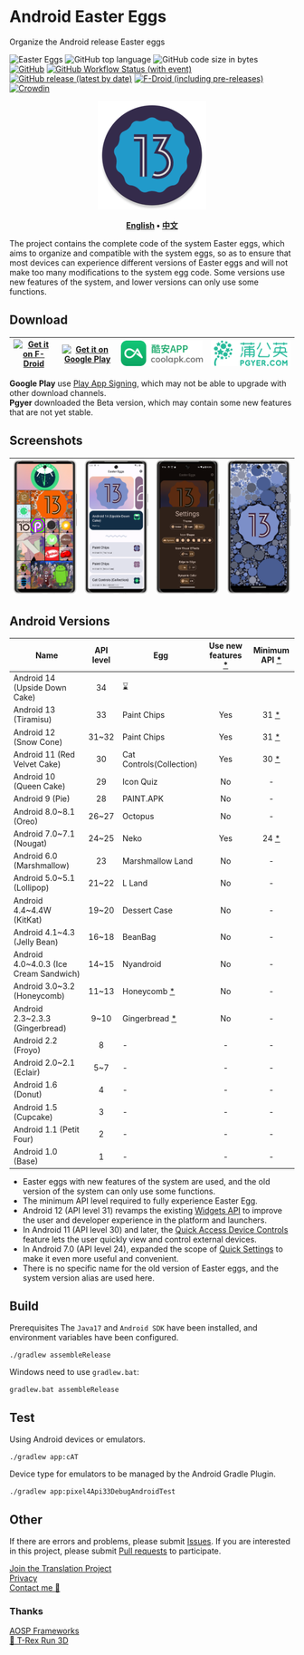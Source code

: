 # Android Easter Eggs

Organize the Android release Easter eggs

![Easter Eggs](https://img.shields.io/badge/Android-Easter%20Eggs-red?logo=android)
![GitHub top language](https://img.shields.io/github/languages/top/hushenghao/AndroidEasterEggs?logo=kotlin)
![GitHub code size in bytes](https://img.shields.io/github/languages/code-size/hushenghao/AndroidEasterEggs)
[![GitHub](https://img.shields.io/github/license/hushenghao/AndroidEasterEggs)](https://github.com/hushenghao/AndroidEasterEggs/blob/master/LICENSE)
[![GitHub Workflow Status (with event)](https://img.shields.io/github/actions/workflow/status/hushenghao/AndroidEasterEggs/buildRelease.yml)](https://github.com/hushenghao/AndroidEasterEggs/actions/workflows/buildRelease.yml)
[![GitHub release (latest by date)](https://img.shields.io/github/v/release/hushenghao/AndroidEasterEggs)](https://github.com/hushenghao/AndroidEasterEggs/releases)
[![F-Droid (including pre-releases)](https://img.shields.io/f-droid/v/com.dede.android_eggs)](https://f-droid.org/packages/com.dede.android_eggs/)
[![Crowdin](https://badges.crowdin.net/easter-eggs/localized.svg)](https://crowdin.com/project/easter-eggs)

<div align="center">

![logo](./images/ic_launcher_round.png)

**[English](./README.md) • [中文](./README_zh.md)**

</div>

The project contains the complete code of the system Easter eggs, which aims to organize and compatible with the system eggs, so as to ensure that most devices can experience different versions of Easter eggs and will not make too many modifications to the system egg code. Some versions use new features of the system, and lower versions can only use some functions.

## Download

| [![Get it on F-Droid](https://fdroid.gitlab.io/artwork/badge/get-it-on.svg)](https://f-droid.org/packages/com.dede.android_eggs) | [![Get it on Google Play](https://play.google.com/intl/en_us/badges/static/images/badges/en_badge_web_generic.png)](https://play.google.com/store/apps/details?id=com.dede.android_eggs&utm_source=Github&pcampaignid=pcampaignidMKT-Other-global-all-co-prtnr-py-PartBadge-Mar2515-1) | [![Get it on CoolApk](./images/badge_coolapk.png)](https://www.coolapk.com/apk/com.dede.android_eggs) | [![Beta](./images/badge_pgyer.png)](https://www.pgyer.com/eggs) |
|----------------------------------------------------------------------------------------------------------------------------------|----------------------------------------------------------------------------------------------------------------------------------------------------------------------------------------------------------------------------------------------------------------------------------------|-------------------------------------------------------------------------------------------------------|-----------------------------------------------------------------|

**Google Play** use [Play App Signing](https://support.google.com/googleplay/android-developer/answer/9842756), which may not be able to upgrade with other download channels.</br>
**Pgyer** downloaded the Beta version, which may contain some new features that are not yet stable.

## Screenshots

| ![](./fastlane/metadata/android/en-US/images/phoneScreenshots/1.png) | ![](./fastlane/metadata/android/en-US/images/phoneScreenshots/2.png) | ![](./fastlane/metadata/android/en-US/images/phoneScreenshots/3.png) | ![](./fastlane/metadata/android/en-US/images/phoneScreenshots/4.png) |
|----------------------------------------------------------------------|----------------------------------------------------------------------|----------------------------------------------------------------------|----------------------------------------------------------------------|

## Android Versions
| Name                                   | API level | Egg                           | Use new features [*](#id_new_features) | Minimum API [*](#id_full_egg_mini_api) |
|----------------------------------------|:---------:|-------------------------------|:--------------------------------------:|:--------------------------------------:|
| Android 14 (Upside Down Cake)          |    34     | ⌛️                            |                                        |                                        |
| Android 13 (Tiramisu)                  |    33     | Paint Chips                   |                  Yes                   |         31 [*](#id_android12)          |
| Android 12 (Snow Cone)                 |   31~32   | Paint Chips                   |                  Yes                   |         31 [*](#id_android12)          |
| Android 11 (Red Velvet Cake)           |    30     | Cat Controls(Collection)      |                  Yes                   |         30 [*](#id_android11)          |
| Android 10 (Queen Cake)                |    29     | Icon Quiz                     |                   No                   |                   -                    |
| Android 9 (Pie)                        |    28     | PAINT.APK                     |                   No                   |                   -                    |
| Android 8.0~8.1 (Oreo)                 |   26~27   | Octopus                       |                   No                   |                   -                    |
| Android 7.0~7.1 (Nougat)               |   24~25   | Neko                          |                  Yes                   |          24 [*](#id_android7)          |
| Android 6.0 (Marshmallow)              |    23     | Marshmallow Land              |                   No                   |                   -                    |
| Android 5.0~5.1 (Lollipop)             |   21~22   | L Land                        |                   No                   |                   -                    |
| Android 4.4~4.4W (KitKat)              |   19~20   | Dessert Case                  |                   No                   |                   -                    |
| Android 4.1~4.3 (Jelly Bean)           |   16~18   | BeanBag                       |                   No                   |                   -                    |
| Android 4.0~4.0.3 (Ice Cream Sandwich) |   14~15   | Nyandroid                     |                   No                   |                   -                    |
| Android 3.0~3.2 (Honeycomb)            |   11~13   | Honeycomb [*](#id_egg_name)   |                   No                   |                   -                    |
| Android 2.3~2.3.3 (Gingerbread)        |   9~10    | Gingerbread [*](#id_egg_name) |                   No                   |                   -                    |
| Android 2.2 (Froyo)                    |     8     | -                             |                   -                    |                   -                    |
| Android 2.0~2.1 (Eclair)               |    5~7    | -                             |                   -                    |                   -                    |
| Android 1.6 (Donut)                    |     4     | -                             |                   -                    |                   -                    |
| Android 1.5 (Cupcake)                  |     3     | -                             |                   -                    |                   -                    |
| Android 1.1 (Petit Four)               |     2     | -                             |                   -                    |                   -                    |
| Android 1.0 (Base)                     |     1     | -                             |                   -                    |                   -                    |

* <span id='id_new_features'>Easter eggs with new features of the system are used, and the old version of the system can only use some functions.</span>
* <span id='id_full_egg_mini_api'>The minimum API level required to fully experience Easter Egg.</span>
* <span id='id_android12'>Android 12 (API level 31) revamps the existing [Widgets API](https://developer.android.com/about/versions/12/features/widgets) to improve the user and developer experience in the platform and launchers.</span>
* <span id='id_android11'>In Android 11 (API level 30) and later, the [Quick Access Device Controls](https://developer.android.com/develop/ui/views/device-control) feature lets the user quickly view and control external devices.</span>
* <span id='id_android7'>In Android 7.0 (API level 24), expanded the scope of [Quick Settings](https://developer.android.com/about/versions/nougat/android-7.0#tile_api) to make it even more useful and convenient.</span>
* <span id='id_egg_name'>There is no specific name for the old version of Easter eggs, and the system version alias are used here.</span>

## Build

Prerequisites The `Java17` and `Android SDK` have been installed, and environment variables have been configured.

```shell
./gradlew assembleRelease
```

Windows need to use `gradlew.bat`:

```shell
gradlew.bat assembleRelease
```

## Test

Using Android devices or emulators.
```shell
./gradlew app:cAT
```

Device type for emulators to be managed by the Android Gradle Plugin.

```shell
./gradlew app:pixel4Api33DebugAndroidTest
```

## Other

If there are errors and problems, please submit [Issues](https://github.com/hushenghao/AndroidEasterEggs/issues). If you are interested in this project, please submit [Pull requests](https://github.com/hushenghao/AndroidEasterEggs/pulls) to participate.

[Join the Translation Project](https://crowdin.com/project/easter-eggs)</br>
[Privacy](https://github.com/hushenghao/AndroidEasterEggs/wiki/%E9%9A%90%E7%A7%81%E5%8D%8F%E8%AE%AE)</br>
[Contact me 📧](mailto:dede.hu@qq.com)

### Thanks

[AOSP Frameworks](https://github.com/aosp-mirror/platform_frameworks_base)</br>
[🦖 T-Rex Run 3D](https://github.com/Priler/dino3d)
